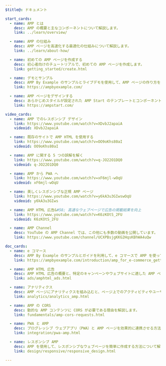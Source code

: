 ```yaml
---
$title@: ドキュメント

start_cards:
  - name: AMP とは
    desc: AMP の概要と主なコンポーネントについて解説します。
    link: ../learn/overview/

  - name: AMP の仕組み
    desc: AMP ページを高速化する最適化の仕組みについて解説します。
    link: ../learn/about-how/

  - name: 初めての AMP ページを作成する
    desc: 初心者向けのチュートリアルで、初めての AMP ページを作成します。
    link: getting_started/create.html

  - name: デモとサンプル
    desc: AMP By Example のサンプルとライブデモを使用して、AMP ページの作り方を学びます。
    link: https://ampbyexample.com/

  - name: AMP ページをデザインする
    desc: あらかじめスタイルが設定された AMP Start のテンプレートとコンポーネントを使用して、美しい AMP ページを作成します。
    link: https://ampstart.com/

video_cards:
  - name: AMP でのレスポンシブ デザイン
    link: https://www.youtube.com/watch?v=XDvbJ2apaiA
    videoid: XDvbJ2apaiA

  - name: 既存のサイトで AMP HTML を使用する
    link: https://www.youtube.com/watch?v=OO9oKhs80aI
    videoid: OO9oKhs80aI

  - name: AMP に関する 5 つの誤解を解く
    link: https://www.youtube.com/watch?v=q-JO22O1DQ0
    videoid: q-JO22O1DQ0

  - name: AMP から PWA へ
    link: https://www.youtube.com/watch?v=xF6mjl-wOqU
    videoid: xF6mjl-wOqU

  - name: 美しくレスポンシブな正規 AMP ページ
    link: https://www.youtube.com/watch?v=y6kA3u3GIwswOqU
    videoid: y6kA3u3GIws

  - name: AMP HTML 広告&#58; 高速なウェブページで広告の掲載結果を向上
    link: https://www.youtube.com/watch?v=K6zKOtS_2FU
    videoid: K6zKOtS_2FU

  - name: AMP Channel
    desc: YouTube の AMP Channel では、この他にも多数の動画を公開しています。
    link: https://www.youtube.com/channel/UCXPBsjgKKG2HqsKBhWA4uQw

doc_cards:
  - name: e コマース
    desc: AMP By Example のサンプルとガイドを利用して、e コマースで AMP を使ってみましょう。
    link: https://ampbyexample.com/introduction/amp_for_e-commerce_getting_started/

  - name: AMP HTML 広告
    desc: AMP HTML 広告の概要と、特定のキャンペーンやウェブサイトに適した AMP ページの作成方法について解説します。
    link: ads/amphtml_ads.html

  - name: アナリティクス
    desc: AMP ページにアナリティクスを組み込むと、ページ上でのアクティビティやユーザー エンゲージメントを測定できます。
    link: analytics/analytics_amp.html

  - name: AMP の CORS
    desc: 動的な AMP コンテンツに CORS が必要である理由を解説します。
    link: fundamentals/amp-cors-requests.html

  - name: PWA と AMP
    desc: プログレッシブ ウェブアプリ（PWA）と AMP ページを効果的に連携させる方法について解説します。
    link: integration/pwa-amp.html

  - name: レスポンシブ AMP
    desc: AMP を使用して、レスポンシブなウェブページを簡単に作成する方法について解説します。
    link: design/responsive/responsive_design.html

---
```

 
